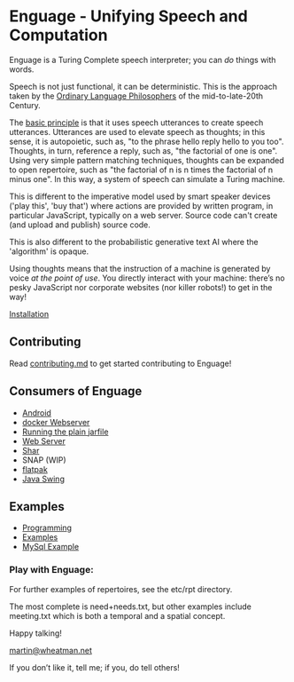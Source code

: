 # Enguage - Unifying Speech and Computation

Enguage is a Turing Complete speech interpreter;
you can _do_ things with words.

Speech is not just functional, it can be deterministic.
This is the approach taken by the [Ordinary Language Philosophers](https://en.wikipedia.org/wiki/Ordinary_language_philosophy) of the mid-to-late-20th Century.

The [basic principle](doc/principle.md) is that it uses speech utterances to create speech utterances.
Utterances are used to elevate speech as thoughts; in this sense, it is autopoietic, such as, "to the phrase hello reply hello to you too".
Thoughts, in turn, reference a reply, such as, "the factorial of one is one".
Using very simple pattern matching techniques, thoughts can be expanded to open repertoire, such as
"the factorial of n is n times the factorial of n minus one".
In this way, a system of speech can simulate a Turing machine.

This is different to the imperative model used by smart speaker devices
('play this', 'buy that') where actions are provided by written program,
in particular JavaScript, typically on a web server.
Source code can't create (and upload and publish) source code.

This is also different to the probabilistic generative text AI where the 'algorithm' is opaque.

Using thoughts means that the instruction of a machine is generated by voice _at the point of use_.
You directly interact with your machine:
there’s no pesky JavaScript nor corporate websites (nor killer robots!) to get in the way!

[Installation](doc/install.md)

## Contributing

Read [contributing.md](doc/contributing.md) to get started contributing to Enguage!

## Consumers of Enguage

- [Android](doc/android.md)
- [docker Webserver](doc/container.md)
- [Running the plain jarfile](doc/jarfile.md)
- [Web Server](doc/httpd.md)
- [Shar](doc/shar.md)
- SNAP (WIP)
- [flatpak](doc/flatpak.md)
- [Java Swing](doc/swing.md)

## Examples

- [Programming](doc/programming.md)
- [Examples](doc/examples.md)
- [MySql Example](doc/mySql.md)

### Play with Enguage:

For further examples of repertoires, see the etc/rpt directory.

The most complete is need+needs.txt, but other examples include meeting.txt which is both
a temporal and a spatial concept.

Happy talking!

martin@wheatman.net

If you don’t like it, tell me; if you, do tell others!
